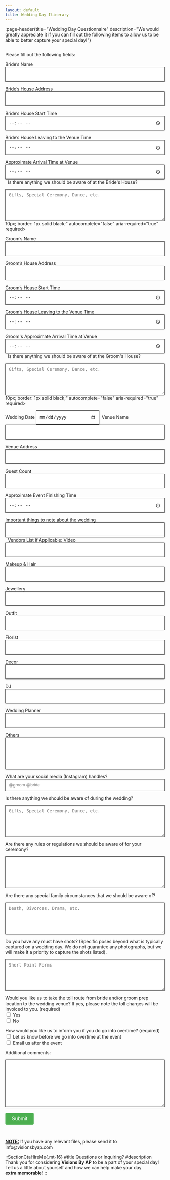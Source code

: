 ```yaml
---
layout: default
title: Wedding Day Itinerary
---
```


:page-header{title="Wedding Day Questionnaire" description="We would greatly appreciate it if you can fill out the following items to allow us to be able to better capture your special day!"}

##

<form
  action="https://formspree.io/f/mdovqaql"
  method="POST"
>

Please fill out the following fields:

Bride’s Name
<input type="text" name="Bride's Name" style="color: black; height: 46px; width: 100%; padding: 10px; border: 1px solid black;" autocomplete="false" aria-required="true" required>

Bride’s House Address
<input type="text" name="Bride's House Address" style="color: black; height: 46px; width: 100%; padding: 10px; border: 1px solid black;" autocomplete="false" aria-required="true" required>

Bride’s House Start Time
<input type="time" name="Bride's Start Time" style="color: black; height: 46px; width: 100%; padding: 10px; border: 1px solid black;" autocomplete="false" aria-required="true" required>

Bride’s House Leaving to the Venue Time
<input type="time" name="Bride's Leaving Time" style="color: black; height: 46px; width: 100%; padding: 10px; border: 1px solid black;" autocomplete="false" aria-required="true" required>

Approximate Arrival Time at Venue
<input type="time" name="Bride's Arrival Time to Venue" style="color: black; height: 46px; width: 100%; padding: 10px; border: 1px solid black;" autocomplete="false" aria-required="true" required>
 
Is there anything we should be aware of at the Bride's House?
<textarea type="text" name="Is there anything we should be aware of at the Bride's House?" style="color: black; width: 100%; padding: 10px; height: 100px; border: 1px solid black;" placeholder="Gifts, Special Ceremony, Dance, etc." autocomplete="false"></textarea> 10px; border: 1px solid black;" autocomplete="false" aria-required="true" required>

Groom’s Name
<input type="text" name="Groom's Name" style="color: black; height: 46px; width: 100%; padding: 10px; border: 1px solid black;" autocomplete="false" aria-required="true" required>

Groom’s House Address
<input type="text" name="Groom's House Address" style="color: black; height: 46px; width: 100%; padding: 10px; border: 1px solid black;" autocomplete="false" aria-required="true" required>

Groom’s House Start Time
<input type="time" name="Groom's Start Time" style="color: black; height: 46px; width: 100%; padding: 10px; border: 1px solid black;" autocomplete="false" aria-required="true" required>

Groom’s House Leaving to the Venue Time
<input type="time" name="Groom's Leaving Time" style="color: black; height: 46px; width: 100%; padding: 10px; border: 1px solid black;" autocomplete="false" aria-required="true" required>

Groom's Approximate Arrival Time at Venue
<input type="time" name="Groom's Arrival Time to Venue" style="color: black; height: 46px; width: 100%; padding: 10px; border: 1px solid black;" autocomplete="false" aria-required="true" required>
 
Is there anything we should be aware of at the Groom's House?
<textarea type="text" name="Is there anything we should be aware of at the Groom's House?" style="color: black; width: 100%; padding: 10px; height: 100px; border: 1px solid black;" placeholder="Gifts, Special Ceremony, Dance, etc." autocomplete="false"></textarea> 10px; border: 1px solid black;" autocomplete="false" aria-required="true" required>

Wedding Date 
<input type="date" name="Wedding Date" style="color: black; width: 200px; height: 46px; padding: 10px; border: 1px solid black;" autocomplete="false" aria-required="true" required>
 Venue Name
<input type="text" name="Venue Name" style="color: black; height: 46px; width: 100%; padding: 10px; border: 1px solid black;" autocomplete="false" aria-required="true" required>

Venue Address 
<input type="text" name="Venue Address" style="color: black; height: 46px; width: 100%; padding: 10px; border: 1px solid black;" autocomplete="false" aria-required="true" required>

Guest Count
<input type="text" name="Guest Count" style="color: black; height: 46px; width: 100%; padding: 10px; border: 1px solid black;" autocomplete="false" aria-required="true" required>

Approximate Event Finishing Time
<input type="time" name="Approx Event Finishing Time" style="color: black; height: 46px; width: 100%; padding: 10px; border: 1px solid black;" autocomplete="false" aria-required="true" required>

Important things to note about the wedding
<input type="text" name="Important things to note about the wedding" style="color: black; height: 46px; width: 100%; padding: 10px; border: 1px solid black;" autocomplete="false" aria-required="true" required>
 
Vendors List if Applicable:
Video 
<input type="text" name="Vendor List - Video" style="color: black; height: 46px; width: 100%; padding: 10px; border: 1px solid black;" autocomplete="false" aria-required="true" required>

Makeup & Hair 
<input type="text" name="Makeup & Hair" style="color: black; height: 46px; width: 100%; padding: 10px; border: 1px solid black;" autocomplete="false" aria-required="true" required>

Jewellery 
<input type="text" name="Jewellery" style="color: black; height: 46px; width: 100%; padding: 10px; border: 1px solid black;" autocomplete="false" aria-required="true" required>

Outfit
<input type="text" name="Outfit" style="color: black; height: 46px; width: 100%; padding: 10px; border: 1px solid black;" autocomplete="false" aria-required="true" required>

Florist 
<input type="text" name="Florist" style="color: black; height: 46px; width: 100%; padding: 10px; border: 1px solid black;" autocomplete="false" aria-required="true" required>

Decor
<input type="text" name="Decor" style="color: black; height: 46px; width: 100%; padding: 10px; border: 1px solid black;" autocomplete="false" aria-required="true" required>

DJ
<input type="text" name="DJr" style="color: black; height: 46px; width: 100%; padding: 10px; border: 1px solid black;" autocomplete="false" aria-required="true" required>

Wedding Planner
<input type="text" name="Wedding Planner" style="color: black; height: 46px; width: 100%; padding: 10px; border: 1px solid black;" autocomplete="false" aria-required="true" required>

Others
<input type="text" name="Others" style="color: black; height: 100px; width: 100%; padding: 10px; border: 1px solid black;" autocomplete="false" aria-required="true" required>

What are your social media (Instagram) handles?
<input type="text" name="What are your social media (Instagram) handles?" style="color: black; width: 100%; padding: 10px; border: 1px solid black;" placeholder="@groom @bride" autocomplete="false">

Is there anything we should be aware of during the wedding?
<textarea type="text" name="Is there anything we should be aware of on the wedding and/or reception?" style="color: black; width: 100%; padding: 10px; height: 100px; border: 1px solid black;" placeholder="Gifts, Special Ceremony, Dance, etc." autocomplete="false"></textarea>

Are there any rules or regulations we should be aware of for your ceremony?
<textarea type="text" name="Are there any rules or regulations we should be aware of for your ceremony?" style="color: black; width: 100%; padding: 10px; height: 100px; border: 1px solid black;" autocomplete="false"></textarea>

Are there any special family circumstances that we should be aware of?
<textarea type="text" name="Are there any special family circumstances that we should be aware of?" style="color: black; width: 100%; padding: 10px; height: 100px; border: 1px solid black;" placeholder="Death, Divorces, Drama, etc." autocomplete="false"></textarea>

Do you have any must have shots? (Specific poses beyond what is typically captured on a wedding day. We do not guarantee any photographs, but we will make it a priority to capture the shots listed).
<textarea type="text" name="Do you have any must have shots? (Specific poses beyond what is typically captured on a wedding day. We do not guarantee any photographs, but we will make it a priority to capture the shots listed)." style="color: black; width: 100%; padding: 10px; height: 100px; border: 1px solid black;" placeholder="Short Point Forms" autocomplete="false"></textarea>

Would you like us to take the toll route from bride and/or groom prep location to the wedding venue? If yes, please note the toll charges will be invoiced to you.
(required)
<br>
<input type="checkbox" name="Would you like us to take the toll route from bride and/or groom prep location to the wedding venue? If yes, please note the toll charges will be invoiced to you." value="Yes"> Yes
<br>
<input type="checkbox" name="Would you like us to take the toll route from bride and/or groom prep location to the wedding venue? If yes, please note the toll charges will be invoiced to you." value="No"> No

How would you like us to inform you if you do go into overtime? (required)
<br>
<input type="checkbox" name="How would you like us to inform you if you do go into overtime?" value="Let us know before we go into overtime at the event"> Let us know before we go into overtime at the event
<br>
<input type="checkbox" name="How would you like us to inform you if you do go into overtime?" value="Email us after the event"> Email us after the event

Additional comments:
<textarea name="Additional comments" style="color: black; width: 100%; height: 150px; padding: 10px; border: 1px solid black;" autocomplete="false"></textarea>


  <br>
  <br>
<button type="submit" style="background-color: #4CAF50; color: white; padding: 10px 20px; font-size: 16px; border: none; cursor: pointer; border-radius: 4px;">Submit</button>
<br>
</form>
<br>
<p><b><u>NOTE:</u></b> If you have any relevant files, please send it to info@visionsbyap.com</p>


::SectionCtaHireMe{.mt-16}
#title
Questions or Inquiring?
#description
Thank you for considering __Visions By AP__ to be a part of your special day! 
<br>
Tell us a little about yourself and how we can help make your day 
<br>
__extra memorable__!
::
